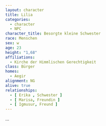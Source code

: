 ```yaml
---
layout: character
title: Lilia
categories:
  - character
  - NPC
character_title: Besorgte kleine Schwester 
race: Menschen
sex: w
age: 23
height: "1,68"
affiliations:
  - Kirche der Himmlischen Gerechtigkeit
class: Bürger
homes:
  - Aegir
alignment: NG
alive: true
relationships:
  - [ Erika , Schwester ]
  - [ Marisa, Freundin ]
  - [ Igmusur, Freund ]
---
```


...
